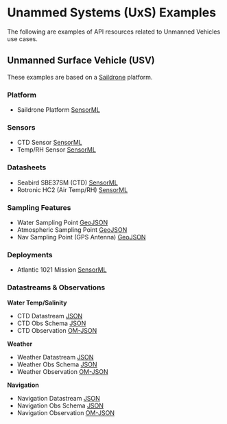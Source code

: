 # Unammed Systems (UxS) Examples

The following are examples of API resources related to Unmanned Vehicles use cases.


## Unmanned Surface Vehicle (USV)

These examples are based on a [Saildrone](https://www.saildrone.com) platform.

### Platform

* Saildrone Platform [SensorML](systems/saildrone-platform-SD1021-sml.json)

### Sensors

* CTD Sensor [SensorML](systems/saildrone-sensor-ctd-sml.json)
* Temp/RH Sensor [SensorML](systems/saildrone-sensor-temp-rh-sml.json)

### Datasheets

* Seabird SBE37SM (CTD) [SensorML](procedures/saildrone-sensor-SBE37SM-sml.json)
* Rotronic HC2 (Air Temp/RH) [SensorML](procedures/saildrone-sensor-HC2IM402-sml.json)

### Sampling Features

* Water Sampling Point [GeoJSON](sampling/saildrone-SD1021-watersf-geojson.json)
* Atmospheric Sampling Point [GeoJSON](sampling/saildrone-SD1021-atmsf-geojson.json)
* Nav Sampling Point (GPS Antenna) [GeoJSON](sampling/saildrone-SD1021-navsf-geojson.json)

### Deployments

* Atlantic 1021 Mission [SensorML](deployments/saildrone-mission-2131-sml.json)

### Datastreams & Observations

**Water Temp/Salinity** 
* CTD Datastream [JSON](datastreams/saildrone-ctd-datastream.json)
* CTD Obs Schema [JSON](datastreams/saildrone-ctd-obs-schema-omjson.json)
* CTD Observation [OM-JSON](observations/saildrone-ctd-obs.json)

**Weather**
* Weather Datastream [JSON](datastreams/saildrone-weather-datastream.json)
* Weather Obs Schema [JSON](datastreams/saildrone-weather-obs-schema-omjson.json)
* Weather Observation [OM-JSON](observations/saildrone-weather-obs.json)

**Navigation**
* Navigation Datastream [JSON](datastreams/saildrone-nav-datastream.json)
* Navigation Obs Schema [JSON](datastreams/saildrone-nav-obs-schema-omjson.json)
* Navigation Observation [OM-JSON](observations/saildrone-nav-obs.json)

